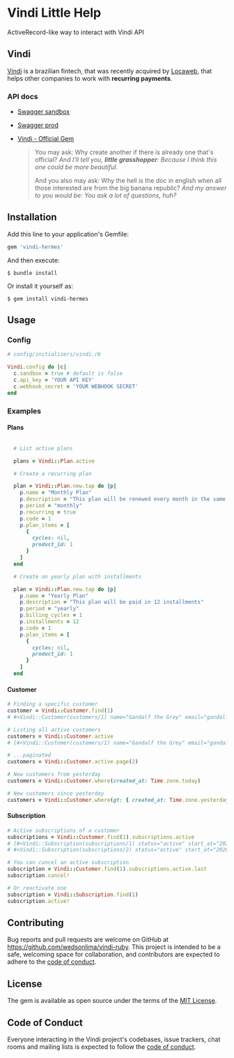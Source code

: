 # Vindi Little Help

ActiveRecord-like way to interact with Vindi API

## Vindi

[Vindi](https://vindi.com.br) is a brazilian fintech, that was recently acquired by [Locaweb](https://blog.vindi.com.br/agora-a-vindi-faz-parte-do-grupo-locaweb), that helps other companies to work with **recurring payments**.

### API docs

  * [Swagger sandbox](https://vindi.github.io/api-docs/dist/?url=https://sandbox-app.vindi.com.br/api/v1/docs#/)
  * [Swagger prod](https://vindi.github.io/api-docs/dist)
  *
    [Vindi - Official Gem](https://github.com/vindi/vindi-ruby)

    > You may ask: Why create another if there is already one that's official?
    > *And I'll tell you, **little grasshopper**: Because I think this one could be more beautiful.*
    >
    > And you also may ask: Why the hell is the doc in english when all those interested are from the big banana republic?
    > *And my answer to you would be: You ask a lot of questions, huh?*

## Installation

Add this line to your application's Gemfile:

```ruby
gem 'vindi-hermes'
```

And then execute:

    $ bundle install

Or install it yourself as:

    $ gem install vindi-hermes

## Usage

### Config

```ruby
# config/initializers/vindi.rb

Vindi.config do |c|
  c.sandbox = true # default is false
  c.api_key = 'YOUR API KEY'
  c.webhook_secret = 'YOUR WEBHOOK SECRET'
end
```

### Examples

#### Plans

```ruby

  # List active plans

  plans = Vindi::Plan.active

  # Create a recurring plan

  plan = Vindi::Plan.new.tap do |p|
    p.name = "Monthly Plan"
    p.description = "This plan will be renewed every month in the same day"
    p.period = "monthly"
    p.recurring = true
    p.code = 1
    p.plan_items = [
      {
        cycles: nil,
        product_id: 1
      }
    ]
  end

  # Create an yearly plan with installments

  plan = Vindi::Plan.new.tap do |p|
    p.name = "Yearly Plan"
    p.description = "This plan will be paid in 12 installments"
    p.period = "yearly"
    p.billing_cycles = 1
    p.installments = 12
    p.code = 1
    p.plan_items = [
      {
        cycles: nil,
        product_id: 1
      }
    ]
  end
```

#### Customer

```ruby
# Finding a specific customer
customer = Vindi::Customer.find(1)
# #<Vindi::Customer(customers/1) name="Gandalf the Grey" email="gandalf@middleearth.com" registry_code="" code="1" notes=nil status="archived" created_at="0001-01-01T00:00:01.000-00:00" updated_at="0001-01-01T00:00:01.000-00:00" metadata={} phones=[] id=1 address=#<Vindi::Address(addresses) street=nil number=nil additional_details=nil zipcode=nil neighborhood=nil city=nil state=nil country=nil>>

# Listing all active customers
customers = Vindi::Customer.active
# [#<Vindi::Customer(customers/1) name="Gandalf the Grey" email="gandalf@middleearth.com" registry_code="" code="1" notes=nil status="archived" created_at="0001-01-01T00:00:01.000-00:00" updated_at="0001-01-01T00:00:01.000-00:00" metadata={} phones=[] id=1 address=#<Vindi::Address(addresses) street=nil number=nil additional_details=nil zipcode=nil neighborhood=nil city=nil state=nil country=nil>>]

# ...paginated
customers = Vindi::Customer.active.page(2)

# New customers from yesterday
customers = Vindi::Customer.where(created_at: Time.zone.today)

# New customers since yesterday
customers = Vindi::Customer.where(gt: { created_at: Time.zone.yesterday })
```

#### Subscription

```ruby
# Active subscriptions of a customer
subscriptions = Vindi::Customer.find(1).subscriptions.active
# [#<Vindi::Subscription(subscriptions/1) status="active" start_at="2020-07-14T00:00:00.000-03:00" ...>>,
# #<Vindi::Subscription(subscriptions/2) status="active" start_at="2020-07-14T00:00:00.000-03:00" ...>>]

# You can cancel an active subscription
subscription = Vindi::Customer.find(1).subscriptions.active.last
subscription.cancel!

# Or reactivate one
subscription = Vindi::Subscription.find(1)
subscription.active!
```

## Contributing

Bug reports and pull requests are welcome on GitHub at https://github.com/wedsonlima/vindi-ruby. This project is intended to be a safe, welcoming space for collaboration, and contributors are expected to adhere to the [code of conduct](https://github.com/[USERNAME]/vindi/blob/main/CODE_OF_CONDUCT.md).

## License

The gem is available as open source under the terms of the [MIT License](https://opensource.org/licenses/MIT).

## Code of Conduct

Everyone interacting in the Vindi project's codebases, issue trackers, chat rooms and mailing lists is expected to follow the [code of conduct](https://github.com/wedsonlima/vindi-ruby/blob/main/CODE_OF_CONDUCT.md).
